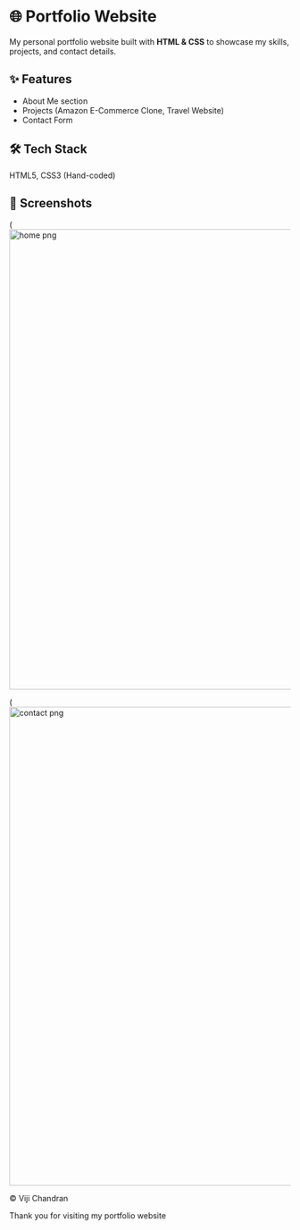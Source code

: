 # 🌐 Portfolio Website  

My personal portfolio website built with **HTML & CSS** to showcase my skills, projects, and contact details.  

## ✨ Features  
- About Me section  
- Projects (Amazon E-Commerce Clone, Travel Website)  
- Contact Form  

## 🛠 Tech Stack  
HTML5, CSS3 (Hand-coded)  

## 📸 Screenshots  
(<img width="1920" height="824" alt="home png" src="https://github.com/user-attachments/assets/7cc97326-dc89-47d6-b99a-654e7f94f04e" />
 
(<img width="1920" height="857" alt="contact png" src="https://github.com/user-attachments/assets/c215369f-a311-481a-be88-f1ce2a81a61a" />
  
© Viji Chandran

Thank you for visiting my portfolio website

